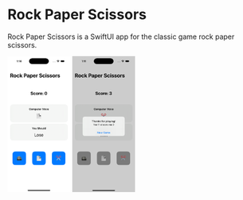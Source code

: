 # Rock Paper Scissors

Rock Paper Scissors is a SwiftUI app for the classic game rock paper scissors.

<img src="screenshots/rockpaperscissors1.png" alt="Screenshot of starting screen of Rock Paper Scissors game" width="25%">

<img src="screenshots/rockpaperscissors2.png" alt="Screenshot of ending screen of Rock Paper Scissors game" width="25%">
